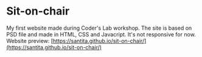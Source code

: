 # Sit-on-chair
My first website made during Coder's Lab workshop.
The site is based on PSD file and made in HTML, CSS and Javacript. It's not responsive for now.
Website preview:
[https://santita.github.io/sit-on-chair/](https://santita.github.io/sit-on-chair/)
